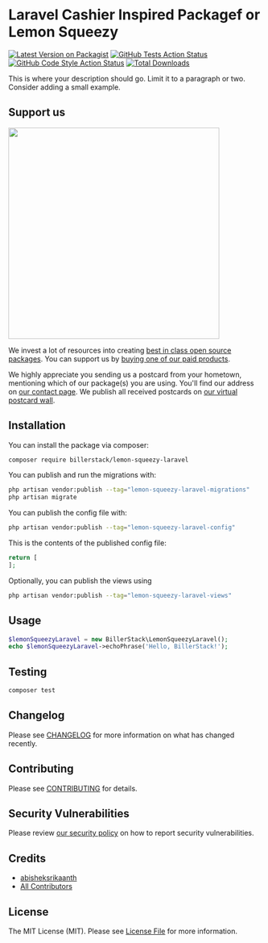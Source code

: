 # Laravel Cashier Inspired Packagef or Lemon Squeezy

[![Latest Version on Packagist](https://img.shields.io/packagist/v/billerstack/lemon-squeezy-laravel.svg?style=flat-square)](https://packagist.org/packages/billerstack/lemon-squeezy-laravel)
[![GitHub Tests Action Status](https://img.shields.io/github/actions/workflow/status/billerstack/lemon-squeezy-laravel/run-tests.yml?branch=main&label=tests&style=flat-square)](https://github.com/billerstack/lemon-squeezy-laravel/actions?query=workflow%3Arun-tests+branch%3Amain)
[![GitHub Code Style Action Status](https://img.shields.io/github/actions/workflow/status/billerstack/lemon-squeezy-laravel/fix-php-code-style-issues.yml?branch=main&label=code%20style&style=flat-square)](https://github.com/billerstack/lemon-squeezy-laravel/actions?query=workflow%3A"Fix+PHP+code+style+issues"+branch%3Amain)
[![Total Downloads](https://img.shields.io/packagist/dt/billerstack/lemon-squeezy-laravel.svg?style=flat-square)](https://packagist.org/packages/billerstack/lemon-squeezy-laravel)

This is where your description should go. Limit it to a paragraph or two. Consider adding a small example.

## Support us

[<img src="https://github-ads.s3.eu-central-1.amazonaws.com/lemon-squeezy-laravel.jpg?t=1" width="419px" />](https://spatie.be/github-ad-click/lemon-squeezy-laravel)

We invest a lot of resources into creating [best in class open source packages](https://spatie.be/open-source). You can support us by [buying one of our paid products](https://spatie.be/open-source/support-us).

We highly appreciate you sending us a postcard from your hometown, mentioning which of our package(s) you are using. You'll find our address on [our contact page](https://spatie.be/about-us). We publish all received postcards on [our virtual postcard wall](https://spatie.be/open-source/postcards).

## Installation

You can install the package via composer:

```bash
composer require billerstack/lemon-squeezy-laravel
```

You can publish and run the migrations with:

```bash
php artisan vendor:publish --tag="lemon-squeezy-laravel-migrations"
php artisan migrate
```

You can publish the config file with:

```bash
php artisan vendor:publish --tag="lemon-squeezy-laravel-config"
```

This is the contents of the published config file:

```php
return [
];
```

Optionally, you can publish the views using

```bash
php artisan vendor:publish --tag="lemon-squeezy-laravel-views"
```

## Usage

```php
$lemonSqueezyLaravel = new BillerStack\LemonSqueezyLaravel();
echo $lemonSqueezyLaravel->echoPhrase('Hello, BillerStack!');
```

## Testing

```bash
composer test
```

## Changelog

Please see [CHANGELOG](CHANGELOG.md) for more information on what has changed recently.

## Contributing

Please see [CONTRIBUTING](CONTRIBUTING.md) for details.

## Security Vulnerabilities

Please review [our security policy](../../security/policy) on how to report security vulnerabilities.

## Credits

- [abisheksrikaanth](https://github.com/BillerStack)
- [All Contributors](../../contributors)

## License

The MIT License (MIT). Please see [License File](LICENSE.md) for more information.
